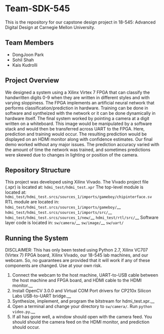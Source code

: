 # Team-SDK-545

This is the repository for our capstone design project in 18-545: Advanced Digital Design at Carnegie Mellon University.

## Team Members
 - DongJoon Park
 - Sohil Shah
 - Kais Kudrolli

## Project Overview
We designed a system using a Xilinx Virtex 7 FPGA that can classify the handwritten digits 0-9 when they are written in different styles and with varying sloppiness. The FPGA implements an artificial neural network that performs classification/prediction in hardware. Training can be done in software and syntheized with the network or it can be done dynamically in hardware itself. The final system worked by pointing a camera at a digit written on a whiteboard. This image would be manipulated by a software stack and would then be transferred across UART to the FPGA. Here, prediction and training would occur. The resulting prediction would be displayed on an HDMI monitor along with confidence estimates. Our final demo worked without any major issues. The prediction accuracy varied with the amount of time the network was trained, and sometimes predictions were skewed due to changes in lighting or position of the camera.

## Repository Structure 
This project was developed using Xilinx Vivado. The Vivado project file (.xpr) is located at:
`hdmi_test/hdmi_test.xpr`
The top-level module is located at:
`hdmi_test/hdmi_test.srcs/sources_1/imports/gameboy/chipinterface.sv`
RTL module are located in:
`hdmi_test/hdmi_test.srcs/sources_1/imports/gameboy/`__
`hdmi_test/hdmi_test.srcs/sources_1/imports/src/`__
`hdmi_test/hdmi_test.srcs/sources_1/new/`__
`hdmi_test/rtl/src/`__
Software layer code is located in:
`sw/camera/`__
`sw/image/`__
`sw/uart/`

## Running the System
DISCLAIMER: This has only been tested using Python 2.7, Xilinx VC707 (Virtex 7) FPGA board, Xilinx Vivado, our 18-545 lab machines, and our webcam. So, no guarantees are provided that it will work if any of these components are changed. Use at your own risk.

1) Connect the webcam to the host machine, UART-to-USB cable between the host machine and FPGA board, and HDMI cable to the HDMI monitor.__
2) Install OpenCV 3.0.0 and Virtual COM Port drivers for CP210x Silicon Labs USB-to-UART bridge.__
3) Synthesize, implement, and program the bitstream for hdmi\_test.xpr.__
4) Open a terminal and change your directory to `sw/camera/`. Run `python video.py`.__
5) If all has gone well, a window should open with the camera feed. You should should the camera feed on the HDMI monitor, and prediction should occur.
